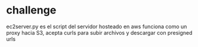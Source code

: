 # challenge
ec2server.py es el script del servidor hosteado en aws
funciona como un proxy hacia S3, acepta curls para subir archivos y descargar con presigned urls

